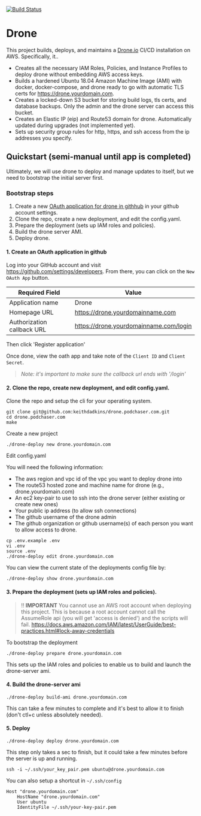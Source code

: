 [![Build Status](https://drone.keithdadkins.me/api/badges/keithdadkins/drone.podchaser.com/status.svg?ref=refs/heads/master)](https://drone.keithdadkins.me/keithdadkins/drone.podchaser.com)

# Drone

This project builds, deploys, and maintains a [Drone.io](https://drone.io) CI/CD installation on AWS. Specifically, it..

* Creates all the necessary IAM Roles, Policies, and Instance Profiles to deploy drone without embedding AWS access keys.
* Builds a hardened Ubuntu 18.04 Amazon Machine Image (AMI) with docker, docker-compose, and drone ready to go with automatic TLS certs for https://drone.yourdomain.com.
* Creates a locked-down S3 bucket for storing build logs, tls certs, and database backups. Only the admin and the drone server can access this bucket.
* Creates an Elastic IP (eip) and Route53 domain for drone. Automatically updated during upgrades (not implemented yet).
* Sets up security group rules for http, https, and ssh access from the ip addresses you specify.

## Quickstart (semi-manual until app is completed)

Ultimately, we will use drone to deploy and manage updates to itself, but we need to bootstrap the initial server first.

### Bootstrap steps

1. Create a new [OAuth application for drone in githhub](https://github.com/settings/developers) in your github account settings.
2. Clone the repo, create a new deployment, and edit the config.yaml.
3. Prepare the deployment (sets up IAM roles and policies).
4. Build the drone server AMI.
5. Deploy drone.

#### 1. Create an OAuth application in github

Log into your GitHub account and visit https://github.com/settings/developers. From there, you can click on the `New OAuth App` button.

Required Field | Value
---------------|------
Application name | Drone
Homepage URL | https://drone.yourdomainname.com
Authorization callback URL | https://drone.yourdomainname.com/login

Then click 'Register application'

Once done, view the oath app and take note of the `Client ID` and `Client Secret`.

> *Note: it's important to make sure the callback url ends with '/login'*

#### 2. Clone the repo, create new deployment, and edit config.yaml.

Clone the repo and setup the cli for your operating system.

```shell
git clone git@github.com:keithdadkins/drone.podchaser.com.git
cd drone.podchaser.com
make
```

Create a new project

```shell
./drone-deploy new drone.yourdomain.com
```

Edit config.yaml

You will need the following information:

- The aws region and vpc id of the vpc you want to deploy drone into
- The route53 hosted zone and machine name for drone (e.g., drone.yourdomain.com)
- An ec2 key-pair to use to ssh into the drone server (either existing or create new ones)
- Your public ip address (to allow ssh connections)
- The github username of the drone admin
- The github organization or github username(s) of each person you want to allow access to drone.


```shell
cp .env.example .env
vi .env
source .env
./drone-deploy edit drone.yourdomain.com
```

You can view the current state of the deployments config file by:

```shell
./drone-deploy show drone.yourdomain.com
```

#### 3. Prepare the deployment (sets up IAM roles and policies).

> !! __IMPORTANT__ You cannot use an AWS root account when deploying this project. This is because a root account cannot call the AssumeRole api (you will get 'access is denied') and the scripts will fail. https://docs.aws.amazon.com/IAM/latest/UserGuide/best-practices.html#lock-away-credentials

To bootstrap the deployment

```shell
./drone-deploy prepare drone.yourdomain.com
```

This sets up the IAM roles and policies to enable us to build and launch the drone-server ami.

#### 4. Build the drone-server ami

```shell
./drone-deploy build-ami drone.yourdomain.com
```

This can take a few minutes to complete and it's best to allow it to finish (don't ctl+c unless absolutely needed).

#### 5. Deploy

```shell
./drone-deploy deploy drone.yourdomain.com
```

This step only takes a sec to finish, but it could take a few minutes before the server is up and running.

```shell
ssh -i ~/.ssh/your_key_pair.pem ubuntu@drone.yourdomain.com
```

You can also setup a shortcut in `~/.ssh/config`

```shell
Host "drone.yourdomain.com"
	HostName "drone.yourdomain.com"
	User ubuntu
	IdentityFile ~/.ssh/your-key-pair.pem
```
 

